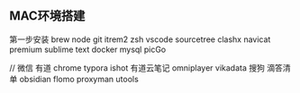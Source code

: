 ## MAC环境搭建
第一步安装
brew
node 
git
itrem2
zsh
vscode
sourcetree
clashx
navicat premium
sublime text
docker
mysql
picGo


//
微信
有道
chrome
typora
ishot
有道云笔记
omniplayer
vikadata
搜狗
滴答清单
obsidian
flomo
proxyman
utools




